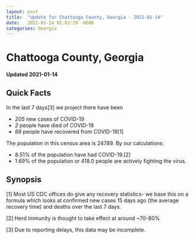 ```yaml
---
layout: post
title:  "Update for Chattooga County, Georgia - 2021-01-14"
date:   2021-01-14 01:01:29 -0600
categories: Georgia
---
```


# Chattooga County, Georgia
#### Updated 2021-01-14

## Quick Facts

In the last 7 days[3] we project there have been
- *205* new cases of COVID-19
- *2* people have died of COVID-19
- *66* people have recovered from COVID-19[1]

The population in this census area is 24789. By our calculations:
- 8.51% of the population have had COVID-19.[2]
- 1.69% of the population or 418.0 people are actively fighting the virus.

## Synopsis




[1] Most US CDC offices do give any recovery statistics- we base this on a formula which looks at confirmed new cases
15 days ago (the average recovery time) and deaths over the last 7 days.

[2] Herd Immunity is thought to take effect at around ~70-80%

[3] Due to reporting delays, this data may be incomplete.
 
    